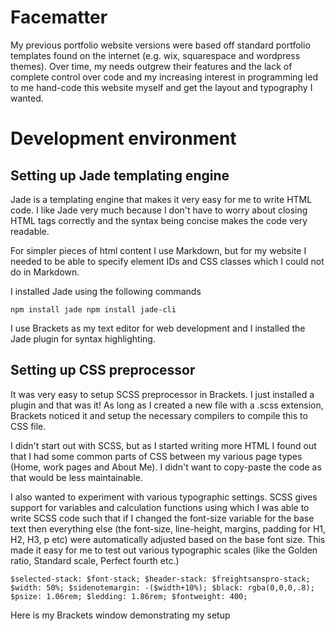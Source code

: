 # Facematter

My previous portfolio website versions were based off standard portfolio templates found on the internet (e.g. wix, squarespace and wordpress themes). Over time, my needs outgrew their features and the lack of complete control over code and my increasing interest in programming led to me hand-code this website myself and get the layout and typography I wanted.

# Development environment

## Setting up Jade templating engine

Jade is a templating engine that makes it very easy for me to write HTML code. I like Jade very much because I don't have to worry about closing HTML tags correctly and the syntax being concise makes the code very readable.

For simpler pieces of html content I use Markdown, but for my website I needed to be able to specify element IDs and CSS classes which I could not do in Markdown.

I installed Jade using the following commands

`
npm install jade
npm install jade-cli
`

I use Brackets as my text editor for web development and I installed the Jade plugin for syntax highlighting.

## Setting up CSS preprocessor

It was very easy to setup SCSS preprocessor in Brackets. I just installed a plugin and that was it! As long as I created a new file with a .scss extension, Brackets noticed it and setup the necessary compilers to compile this to CSS file.

I didn't start out with SCSS, but as I started writing more HTML I found out that I had some common parts of CSS between my various page types (Home, work pages and About Me). I didn't want to copy-paste the code as that would be less maintainable.

I also wanted to experiment with various typographic settings. SCSS gives support for variables and calculation functions using which I was able to write SCSS code such that if I changed the font-size variable for the base text then everything else (the font-size, line-height, margins, padding for H1, H2, H3, p etc) were automatically adjusted based on the base font size. This made it easy for me to test out various typographic scales (like the Golden ratio, Standard scale, Perfect fourth etc.)

`
$selected-stack: $font-stack;
$header-stack: $freightsanspro-stack;
$width: 50%;
$sidenotemargin: -($width+10%);
$black: rgba(0,0,0,.8);
$psize: 1.06rem;
$ledding: 1.86rem;
$fontweight: 400;
`

Here is my Brackets window demonstrating my setup
